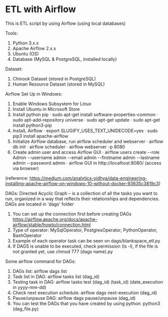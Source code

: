 # ETL with Airflow

This is ETL script by using Airflow (using local databases)

Tools:
1. Python 3.x.x
2. Apache Airflow 2.x.x
3. Ubuntu (OS)
4. Database (MySQL & PostgreSQL, installed locally)

Dataset:
1. Chinook Dataset (stored in PostgreSQL)
2. Human Resource Dataset (stored in MySQL)

Airflow Set Up in Windows: 
1. Enable Windows Subsystem for Linux
2. Install Ubuntu in Microsoft Store
3. Install python pip
   · sudo apt-get install software-properties-common
   · sudo apt-add-repository universe
   · sudo apt-get update
   · sudo apt-get install python3-pip
4. InstalL Airflow
   · export SLUGIFY_USES_TEXT_UNIDECODE=yes
   · sudo pip3 install apache-airflow
5. Initialize Airflow database, run airflow scheduler and webserver
   · airflow db init
   · airflow scheduler
   · airflow webserver -p 8080
6. Create admin user and access Airflow GUI
   · airflow users  create --role Admin --username admin --email admin --firstname admin --lastname admin --password admin
   · airflow GUI in http://localhost:8080/ (access via browser)
   
   
(reference: https://medium.com/analytics-vidhya/data-engineering-installing-apache-airflow-on-windows-10-without-docker-93635c3819c3)

DAGs:
Directed Acyclic Graph – is a collection of all the tasks you want to run, organized in a way that reflects their relationships and dependencies. DAGs are located in 'dags' folder
1. You can set up the connection first before creating DAGs  https://airflow.apache.org/docs/apache-airflow/stable/howto/connection.html
2. Type of operator: MySqlOperator, PostgresOperator, PythonOperator, BashOperator
3. Example of each operator task can be seen on dags/blankspace_etl.py
4. If DAGS is unable to be executed, check permission (ls -l), if the file is not granted yet, use chmod 777 (dags name).py

Some airflow command for DAGs:
1. DAGs list: airflow dags list
2. Task list in DAG: airflow tasks list (dag_id)
3. Testing task in DAG: airflow tasks test (dag_id) (task_id) (date_execution in yyyy-mm-dd)
4. Check next execution schedule: airflow dags next-execution (dag_id)
5. Pause/unpause DAG: airflow dags pause/unpause (dag_id)
6. You can test the DAGs that you have created by using python: python3 (dag_file.py)
